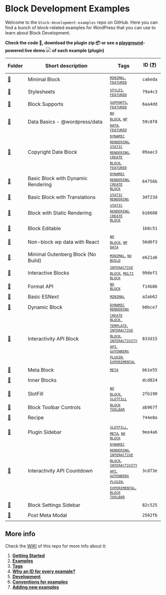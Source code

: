 # Block Development Examples

Welcome to the `block-development-examples` repo on GitHub. Here you can find a bunch of block-related examples for WordPress that you can use to learn about Block Development.

**Check the code 📁, download the plugin zip 📦 or see a [playground](https://developer.wordpress.org/playground/)-powered live demo ![](https://raw.githubusercontent.com/WordPress/block-development-examples/trunk/_assets/icon-wp.svg) of each example (plugin)**


<!-- Please, do not remove these @TABLE EXAMPLES BEGIN and @TABLE EXAMPLES END comments or modify the table inside. This table is automatically generated from the data at _data/examples.json and _data/tags.json -->
<!-- @TABLE EXAMPLES BEGIN -->
| Folder                                                                                                              | <span style="display: inline-block; width:250px">Short description</span> | Tags                                                                                                                                                                                                                                                                                                                                                                                                                                                                                                                                                                                                                                                                                                                                                                                                                                                                                               | ID ([❓](https://github.com/WordPress/block-development-examples/wiki/04-Why-an-ID-for-every-example%3F "Why an ID for every example?")) | Download .zip                                                                                                                                                                                                                                                                  | Live Demo                                                                                                                                                                                                                                                                                                                                                                                                                                                                                                                                                                                                                                                                                                                                                                                                                                                                                  |
| ------------------------------------------------------------------------------------------------------------------- | ------------------------------------------------------------------------- | -------------------------------------------------------------------------------------------------------------------------------------------------------------------------------------------------------------------------------------------------------------------------------------------------------------------------------------------------------------------------------------------------------------------------------------------------------------------------------------------------------------------------------------------------------------------------------------------------------------------------------------------------------------------------------------------------------------------------------------------------------------------------------------------------------------------------------------------------------------------------------------------------- | --------------------------------------------------------------------------------------------------------------------------------------- | ------------------------------------------------------------------------------------------------------------------------------------------------------------------------------------------------------------------------------------------------------------------------------ | ------------------------------------------------------------------------------------------------------------------------------------------------------------------------------------------------------------------------------------------------------------------------------------------------------------------------------------------------------------------------------------------------------------------------------------------------------------------------------------------------------------------------------------------------------------------------------------------------------------------------------------------------------------------------------------------------------------------------------------------------------------------------------------------------------------------------------------------------------------------------------------------ |
| [📁](https://github.com/WordPress/block-development-examples/tree/trunk/plugins/minimal-block-ca6eda)               | Minimal Block                                                             | <small><code><a href="https://github.com/WordPress/block-development-examples/wiki/03-Tags#minimal">MINIMAL</a></code></small>, <small><code><a href="https://github.com/WordPress/block-development-examples/wiki/03-Tags#featured">FEATURED</a></code></small>                                                                                                                                                                                                                                                                                                                                                                                                                                                                                                                                                                                                                                   | `ca6eda`                                                                                                                                | [📦](https://raw.githubusercontent.com/WordPress/block-development-examples/deploy/zips/minimal-block-ca6eda.zip "Install the plugin using this zip and activate it. Then use the ID of the block (ca6eda) to find it and add it to a post to see it in action")               | [![](https://raw.githubusercontent.com/WordPress/block-development-examples/trunk/_assets/icon-wp.svg)](https://playground.wordpress.net/?blueprint-url=https://raw.githubusercontent.com/WordPress/block-development-examples/trunk/plugins/minimal-block-ca6eda/_playground/blueprint.json "Use the ID of the block (ca6eda) to find it and add it to a post to see it in action")                                                                                                                                                                                                                                                                                                                                                                                                                                                                                                       |
| [📁](https://github.com/WordPress/block-development-examples/tree/trunk/plugins/stylesheets-79a4c3)                 | Stylesheets                                                               | <small><code><a href="https://github.com/WordPress/block-development-examples/wiki/03-Tags#styles">STYLES</a></code></small>, <small><code><a href="https://github.com/WordPress/block-development-examples/wiki/03-Tags#featured">FEATURED</a></code></small>                                                                                                                                                                                                                                                                                                                                                                                                                                                                                                                                                                                                                                     | `79a4c3`                                                                                                                                | [📦](https://raw.githubusercontent.com/WordPress/block-development-examples/deploy/zips/stylesheets-79a4c3.zip "Install the plugin using this zip and activate it. Then use the ID of the block (79a4c3) to find it and add it to a post to see it in action")                 | [![](https://raw.githubusercontent.com/WordPress/block-development-examples/trunk/_assets/icon-wp.svg)](https://playground.wordpress.net/?blueprint-url=https://raw.githubusercontent.com/WordPress/block-development-examples/trunk/plugins/stylesheets-79a4c3/_playground/blueprint.json "Use the ID of the block (79a4c3) to find it and add it to a post to see it in action")                                                                                                                                                                                                                                                                                                                                                                                                                                                                                                         |
| [📁](https://github.com/WordPress/block-development-examples/tree/trunk/plugins/block-supports-6aa4dd)              | Block Supports                                                            | <small><code><a href="https://github.com/WordPress/block-development-examples/wiki/03-Tags#supports">SUPPORTS</a></code></small>, <small><code><a href="https://github.com/WordPress/block-development-examples/wiki/03-Tags#featured">FEATURED</a></code></small>                                                                                                                                                                                                                                                                                                                                                                                                                                                                                                                                                                                                                                 | `6aa4dd`                                                                                                                                | [📦](https://raw.githubusercontent.com/WordPress/block-development-examples/deploy/zips/block-supports-6aa4dd.zip "Install the plugin using this zip and activate it. Then use the ID of the block (6aa4dd) to find it and add it to a post to see it in action")              | [![](https://raw.githubusercontent.com/WordPress/block-development-examples/trunk/_assets/icon-wp.svg)](https://playground.wordpress.net/?blueprint-url=https://raw.githubusercontent.com/WordPress/block-development-examples/trunk/plugins/block-supports-6aa4dd/_playground/blueprint.json "Use the ID of the block (6aa4dd) to find it and add it to a post to see it in action")                                                                                                                                                                                                                                                                                                                                                                                                                                                                                                      |
| [📁](https://github.com/WordPress/block-development-examples/tree/trunk/plugins/data-basics-59c8f8)                 | Data Basics - @wordpress/data                                             | <small><code><a href="https://github.com/WordPress/block-development-examples/wiki/03-Tags#no-block">NO BLOCK</a></code></small>, <small><code><a href="https://github.com/WordPress/block-development-examples/wiki/03-Tags#wp-data">WP DATA</a></code></small>, <small><code><a href="https://github.com/WordPress/block-development-examples/wiki/03-Tags#featured">FEATURED</a></code></small>                                                                                                                                                                                                                                                                                                                                                                                                                                                                                                 | `59c8f8`                                                                                                                                | [📦](https://raw.githubusercontent.com/WordPress/block-development-examples/deploy/zips/data-basics-59c8f8.zip "")                                                                                                                                                             | [![](https://raw.githubusercontent.com/WordPress/block-development-examples/trunk/_assets/icon-wp.svg)](https://playground.wordpress.net/?blueprint-url=https://raw.githubusercontent.com/WordPress/block-development-examples/trunk/plugins/data-basics-59c8f8/_playground/blueprint.json "")                                                                                                                                                                                                                                                                                                                                                                                                                                                                                                                                                                                             |
| [📁](https://github.com/WordPress/block-development-examples/tree/trunk/plugins/copyright-date-block-09aac3)        | Copyright Date Block                                                      | <small><code><a href="https://github.com/WordPress/block-development-examples/wiki/03-Tags#dynamic-rendering">DYNAMIC RENDERING</a></code></small>, <small><code><a href="https://github.com/WordPress/block-development-examples/wiki/03-Tags#static-rendering">STATIC RENDERING</a></code></small>, <small><code><a href="https://github.com/WordPress/block-development-examples/wiki/03-Tags#create-block">CREATE BLOCK</a></code></small>, <small><code><a href="https://github.com/WordPress/block-development-examples/wiki/03-Tags#featured">FEATURED</a></code></small>                                                                                                                                                                                                                                                                                                                   | `09aac3`                                                                                                                                | [📦](https://raw.githubusercontent.com/WordPress/block-development-examples/deploy/zips/copyright-date-block-09aac3.zip "Install the plugin using this zip and activate it. Then use the ID of the block (09aac3) to find it and add it to a post to see it in action")        | [![](https://raw.githubusercontent.com/WordPress/block-development-examples/trunk/_assets/icon-wp.svg)](https://playground.wordpress.net/?blueprint-url=https://raw.githubusercontent.com/WordPress/block-development-examples/trunk/plugins/copyright-date-block-09aac3/_playground/blueprint.json "Use the ID of the block (09aac3) to find it and add it to a post to see it in action")                                                                                                                                                                                                                                                                                                                                                                                                                                                                                                |
| [📁](https://github.com/WordPress/block-development-examples/tree/trunk/plugins/block-dynamic-rendering-64756b)     | Basic Block with Dynamic Rendering                                        | <small><code><a href="https://github.com/WordPress/block-development-examples/wiki/03-Tags#dynamic-rendering">DYNAMIC RENDERING</a></code></small>, <small><code><a href="https://github.com/WordPress/block-development-examples/wiki/03-Tags#create-block">CREATE BLOCK</a></code></small>                                                                                                                                                                                                                                                                                                                                                                                                                                                                                                                                                                                                       | `64756b`                                                                                                                                | [📦](https://raw.githubusercontent.com/WordPress/block-development-examples/deploy/zips/block-dynamic-rendering-64756b.zip "Install the plugin using this zip and activate it. Then use the ID of the block (64756b) to find it and add it to a post to see it in action")     | [![](https://raw.githubusercontent.com/WordPress/block-development-examples/trunk/_assets/icon-wp.svg)](https://playground.wordpress.net/#%7B%22landingPage%22:%22/wp-admin/plugins.php%22,%22steps%22:%5B%7B%22step%22:%22login%22,%22username%22:%22admin%22,%22password%22:%22password%22%7D,%7B%22step%22:%22mkdir%22,%22path%22:%22/downloads%22%7D,%7B%22step%22:%22writeFile%22,%22path%22:%22/downloads/plugin.zip%22,%22data%22:%7B%22resource%22:%22url%22,%22url%22:%22https://raw.githubusercontent.com/WordPress/block-development-examples/deploy/zips/block-dynamic-rendering-64756b.zip%22,%22caption%22:%22Downloading%20plugin...%22%7D%7D,%7B%22step%22:%22installPlugin%22,%22pluginZipFile%22:%7B%22resource%22:%22vfs%22,%22path%22:%22/downloads/plugin.zip%22%7D%7D%5D%7D "Use the ID of the block (64756b) to find it and add it to a post to see it in action")  |
| [📁](https://github.com/WordPress/block-development-examples/tree/trunk/plugins/basic-block-translations-3df23d)    | Basic Block with Translations                                             | <small><code><a href="https://github.com/WordPress/block-development-examples/wiki/03-Tags#static-rendering">STATIC RENDERING</a></code></small>                                                                                                                                                                                                                                                                                                                                                                                                                                                                                                                                                                                                                                                                                                                                                   | `3df23d`                                                                                                                                | [📦](https://raw.githubusercontent.com/WordPress/block-development-examples/deploy/zips/basic-block-translations-3df23d.zip "Install the plugin using this zip and activate it. Then use the ID of the block (3df23d) to find it and add it to a post to see it in action")    | [![](https://raw.githubusercontent.com/WordPress/block-development-examples/trunk/_assets/icon-wp.svg)](https://playground.wordpress.net/#%7B%22landingPage%22:%22/wp-admin/plugins.php%22,%22steps%22:%5B%7B%22step%22:%22login%22,%22username%22:%22admin%22,%22password%22:%22password%22%7D,%7B%22step%22:%22mkdir%22,%22path%22:%22/downloads%22%7D,%7B%22step%22:%22writeFile%22,%22path%22:%22/downloads/plugin.zip%22,%22data%22:%7B%22resource%22:%22url%22,%22url%22:%22https://raw.githubusercontent.com/WordPress/block-development-examples/deploy/zips/basic-block-translations-3df23d.zip%22,%22caption%22:%22Downloading%20plugin...%22%7D%7D,%7B%22step%22:%22installPlugin%22,%22pluginZipFile%22:%7B%22resource%22:%22vfs%22,%22path%22:%22/downloads/plugin.zip%22%7D%7D%5D%7D "Use the ID of the block (3df23d) to find it and add it to a post to see it in action") |
| [📁](https://github.com/WordPress/block-development-examples/tree/trunk/plugins/block-static-rendering-b16608)      | Block with Static Rendering                                               | <small><code><a href="https://github.com/WordPress/block-development-examples/wiki/03-Tags#static-rendering">STATIC RENDERING</a></code></small>, <small><code><a href="https://github.com/WordPress/block-development-examples/wiki/03-Tags#create-block">CREATE BLOCK</a></code></small>                                                                                                                                                                                                                                                                                                                                                                                                                                                                                                                                                                                                         | `b16608`                                                                                                                                | [📦](https://raw.githubusercontent.com/WordPress/block-development-examples/deploy/zips/block-static-rendering-b16608.zip "Install the plugin using this zip and activate it. Then use the ID of the block (b16608) to find it and add it to a post to see it in action")      | [![](https://raw.githubusercontent.com/WordPress/block-development-examples/trunk/_assets/icon-wp.svg)](https://playground.wordpress.net/#%7B%22landingPage%22:%22/wp-admin/plugins.php%22,%22steps%22:%5B%7B%22step%22:%22login%22,%22username%22:%22admin%22,%22password%22:%22password%22%7D,%7B%22step%22:%22mkdir%22,%22path%22:%22/downloads%22%7D,%7B%22step%22:%22writeFile%22,%22path%22:%22/downloads/plugin.zip%22,%22data%22:%7B%22resource%22:%22url%22,%22url%22:%22https://raw.githubusercontent.com/WordPress/block-development-examples/deploy/zips/block-static-rendering-b16608.zip%22,%22caption%22:%22Downloading%20plugin...%22%7D%7D,%7B%22step%22:%22installPlugin%22,%22pluginZipFile%22:%7B%22resource%22:%22vfs%22,%22path%22:%22/downloads/plugin.zip%22%7D%7D%5D%7D "Use the ID of the block (b16608) to find it and add it to a post to see it in action")   |
| [📁](https://github.com/WordPress/block-development-examples/tree/trunk/plugins/editable-block-1b8c51)              | Block Editable                                                            |                                                                                                                                                                                                                                                                                                                                                                                                                                                                                                                                                                                                                                                                                                                                                                                                                                                                                                    | `1b8c51`                                                                                                                                | [📦](https://raw.githubusercontent.com/WordPress/block-development-examples/deploy/zips/editable-block-1b8c51.zip "Install the plugin using this zip and activate it. Then use the ID of the block (1b8c51) to find it and add it to a post to see it in action")              | [![](https://raw.githubusercontent.com/WordPress/block-development-examples/trunk/_assets/icon-wp.svg)](https://playground.wordpress.net/#%7B%22landingPage%22:%22/wp-admin/plugins.php%22,%22steps%22:%5B%7B%22step%22:%22login%22,%22username%22:%22admin%22,%22password%22:%22password%22%7D,%7B%22step%22:%22mkdir%22,%22path%22:%22/downloads%22%7D,%7B%22step%22:%22writeFile%22,%22path%22:%22/downloads/plugin.zip%22,%22data%22:%7B%22resource%22:%22url%22,%22url%22:%22https://raw.githubusercontent.com/WordPress/block-development-examples/deploy/zips/editable-block-1b8c51.zip%22,%22caption%22:%22Downloading%20plugin...%22%7D%7D,%7B%22step%22:%22installPlugin%22,%22pluginZipFile%22:%7B%22resource%22:%22vfs%22,%22path%22:%22/downloads/plugin.zip%22%7D%7D%5D%7D "Use the ID of the block (1b8c51) to find it and add it to a post to see it in action")           |
| [📁](https://github.com/WordPress/block-development-examples/tree/trunk/plugins/non-block-react-wp-data-56d6f3)     | Non-block wp data with React                                              | <small><code><a href="https://github.com/WordPress/block-development-examples/wiki/03-Tags#no-block">NO BLOCK</a></code></small>, <small><code><a href="https://github.com/WordPress/block-development-examples/wiki/03-Tags#wp-data">WP DATA</a></code></small>                                                                                                                                                                                                                                                                                                                                                                                                                                                                                                                                                                                                                                   | `56d6f3`                                                                                                                                | [📦](https://raw.githubusercontent.com/WordPress/block-development-examples/deploy/zips/non-block-react-wp-data-56d6f3.zip "")                                                                                                                                                 | [![](https://raw.githubusercontent.com/WordPress/block-development-examples/trunk/_assets/icon-wp.svg)](https://playground.wordpress.net/#%7B%22landingPage%22:%22/wp-admin/plugins.php%22,%22steps%22:%5B%7B%22step%22:%22login%22,%22username%22:%22admin%22,%22password%22:%22password%22%7D,%7B%22step%22:%22mkdir%22,%22path%22:%22/downloads%22%7D,%7B%22step%22:%22writeFile%22,%22path%22:%22/downloads/plugin.zip%22,%22data%22:%7B%22resource%22:%22url%22,%22url%22:%22https://raw.githubusercontent.com/WordPress/block-development-examples/deploy/zips/non-block-react-wp-data-56d6f3.zip%22,%22caption%22:%22Downloading%20plugin...%22%7D%7D,%7B%22step%22:%22installPlugin%22,%22pluginZipFile%22:%7B%22resource%22:%22vfs%22,%22path%22:%22/downloads/plugin.zip%22%7D%7D%5D%7D "")                                                                                      |
| [📁](https://github.com/WordPress/block-development-examples/tree/trunk/plugins/minimal-block-no-build-e621a6)      | Minimal Gutenberg Block (No Build)                                        | <small><code><a href="https://github.com/WordPress/block-development-examples/wiki/03-Tags#minimal">MINIMAL</a></code></small>, <small><code><a href="https://github.com/WordPress/block-development-examples/wiki/03-Tags#no-build">NO BUILD</a></code></small>                                                                                                                                                                                                                                                                                                                                                                                                                                                                                                                                                                                                                                   | `e621a6`                                                                                                                                | [📦](https://raw.githubusercontent.com/WordPress/block-development-examples/deploy/zips/minimal-block-no-build-e621a6.zip "Install the plugin using this zip and activate it. Then use the ID of the block (e621a6) to find it and add it to a post to see it in action")      | [![](https://raw.githubusercontent.com/WordPress/block-development-examples/trunk/_assets/icon-wp.svg)](https://playground.wordpress.net/?blueprint-url=https://raw.githubusercontent.com/WordPress/block-development-examples/trunk/plugins/minimal-block-no-build-e621a6/_playground/blueprint.json "Use the ID of the block (e621a6) to find it and add it to a post to see it in action")                                                                                                                                                                                                                                                                                                                                                                                                                                                                                              |
| [📁](https://github.com/WordPress/block-development-examples/tree/trunk/plugins/interactive-blocks-demos-99def1)    | Interactive Blocks                                                        | <small><code><a href="https://github.com/WordPress/block-development-examples/wiki/03-Tags#interactive-block">INTERACTIVE BLOCK</a></code></small>, <small><code><a href="https://github.com/WordPress/block-development-examples/wiki/03-Tags#multi-block">MULTI BLOCK</a></code></small>                                                                                                                                                                                                                                                                                                                                                                                                                                                                                                                                                                                                         | `99def1`                                                                                                                                | [📦](https://raw.githubusercontent.com/WordPress/block-development-examples/deploy/zips/interactive-blocks-demos-99def1.zip "Install the plugin using this zip and activate it. Then use the ID of the block (99def1) to find it and add it to a post to see it in action")    | [![](https://raw.githubusercontent.com/WordPress/block-development-examples/trunk/_assets/icon-wp.svg)](https://playground.wordpress.net/#%7B%22landingPage%22:%22/wp-admin/plugins.php%22,%22steps%22:%5B%7B%22step%22:%22login%22,%22username%22:%22admin%22,%22password%22:%22password%22%7D,%7B%22step%22:%22mkdir%22,%22path%22:%22/downloads%22%7D,%7B%22step%22:%22writeFile%22,%22path%22:%22/downloads/plugin.zip%22,%22data%22:%7B%22resource%22:%22url%22,%22url%22:%22https://raw.githubusercontent.com/WordPress/block-development-examples/deploy/zips/interactive-blocks-demos-99def1.zip%22,%22caption%22:%22Downloading%20plugin...%22%7D%7D,%7B%22step%22:%22installPlugin%22,%22pluginZipFile%22:%7B%22resource%22:%22vfs%22,%22path%22:%22/downloads/plugin.zip%22%7D%7D%5D%7D "Use the ID of the block (99def1) to find it and add it to a post to see it in action") |
| [📁](https://github.com/WordPress/block-development-examples/tree/trunk/plugins/format-api-f14b86)                  | Format API                                                                | <small><code><a href="https://github.com/WordPress/block-development-examples/wiki/03-Tags#no-block">NO BLOCK</a></code></small>                                                                                                                                                                                                                                                                                                                                                                                                                                                                                                                                                                                                                                                                                                                                                                   | `f14b86`                                                                                                                                | [📦](https://raw.githubusercontent.com/WordPress/block-development-examples/deploy/zips/format-api-f14b86.zip "")                                                                                                                                                              | [![](https://raw.githubusercontent.com/WordPress/block-development-examples/trunk/_assets/icon-wp.svg)](https://playground.wordpress.net/#%7B%22landingPage%22:%22/wp-admin/plugins.php%22,%22steps%22:%5B%7B%22step%22:%22login%22,%22username%22:%22admin%22,%22password%22:%22password%22%7D,%7B%22step%22:%22mkdir%22,%22path%22:%22/downloads%22%7D,%7B%22step%22:%22writeFile%22,%22path%22:%22/downloads/plugin.zip%22,%22data%22:%7B%22resource%22:%22url%22,%22url%22:%22https://raw.githubusercontent.com/WordPress/block-development-examples/deploy/zips/format-api-f14b86.zip%22,%22caption%22:%22Downloading%20plugin...%22%7D%7D,%7B%22step%22:%22installPlugin%22,%22pluginZipFile%22:%7B%22resource%22:%22vfs%22,%22path%22:%22/downloads/plugin.zip%22%7D%7D%5D%7D "")                                                                                                   |
| [📁](https://github.com/WordPress/block-development-examples/tree/trunk/plugins/basic-esnext-a2ab62)                | Basic ESNext                                                              | <small><code><a href="https://github.com/WordPress/block-development-examples/wiki/03-Tags#minimal">MINIMAL</a></code></small>                                                                                                                                                                                                                                                                                                                                                                                                                                                                                                                                                                                                                                                                                                                                                                     | `a2ab62`                                                                                                                                | [📦](https://raw.githubusercontent.com/WordPress/block-development-examples/deploy/zips/basic-esnext-a2ab62.zip "Install the plugin using this zip and activate it. Then use the ID of the block (a2ab62) to find it and add it to a post to see it in action")                | [![](https://raw.githubusercontent.com/WordPress/block-development-examples/trunk/_assets/icon-wp.svg)](https://playground.wordpress.net/?blueprint-url=https://raw.githubusercontent.com/WordPress/block-development-examples/trunk/plugins/basic-esnext-a2ab62/_playground/blueprint.json "Use the ID of the block (a2ab62) to find it and add it to a post to see it in action")                                                                                                                                                                                                                                                                                                                                                                                                                                                                                                        |
| [📁](https://github.com/WordPress/block-development-examples/tree/trunk/plugins/dynamic-block-b0bce7)               | Dynamic Block                                                             | <small><code><a href="https://github.com/WordPress/block-development-examples/wiki/03-Tags#dynamic-rendering">DYNAMIC RENDERING</a></code></small>                                                                                                                                                                                                                                                                                                                                                                                                                                                                                                                                                                                                                                                                                                                                                 | `b0bce7`                                                                                                                                | [📦](https://raw.githubusercontent.com/WordPress/block-development-examples/deploy/zips/dynamic-block-b0bce7.zip "Install the plugin using this zip and activate it. Then use the ID of the block (b0bce7) to find it and add it to a post to see it in action")               | [![](https://raw.githubusercontent.com/WordPress/block-development-examples/trunk/_assets/icon-wp.svg)](https://playground.wordpress.net/#%7B%22landingPage%22:%22/wp-admin/plugins.php%22,%22steps%22:%5B%7B%22step%22:%22login%22,%22username%22:%22admin%22,%22password%22:%22password%22%7D,%7B%22step%22:%22mkdir%22,%22path%22:%22/downloads%22%7D,%7B%22step%22:%22writeFile%22,%22path%22:%22/downloads/plugin.zip%22,%22data%22:%7B%22resource%22:%22url%22,%22url%22:%22https://raw.githubusercontent.com/WordPress/block-development-examples/deploy/zips/dynamic-block-b0bce7.zip%22,%22caption%22:%22Downloading%20plugin...%22%7D%7D,%7B%22step%22:%22installPlugin%22,%22pluginZipFile%22:%7B%22resource%22:%22vfs%22,%22path%22:%22/downloads/plugin.zip%22%7D%7D%5D%7D "Use the ID of the block (b0bce7) to find it and add it to a post to see it in action")            |
| [📁](https://github.com/WordPress/block-development-examples/tree/trunk/plugins/interactivity-api-block-833d15)     | Interactivity API Block                                                   | <small><code><a href="https://github.com/WordPress/block-development-examples/wiki/03-Tags#create-block-template">CREATE BLOCK TEMPLATE</a></code></small>, <small><code><a href="https://github.com/WordPress/block-development-examples/wiki/03-Tags#interactive-block">INTERACTIVE BLOCK</a></code></small>, <small><code><a href="https://github.com/WordPress/block-development-examples/wiki/03-Tags#interactivity-api">INTERACTIVITY API</a></code></small>, <small><code><a href="https://github.com/WordPress/block-development-examples/wiki/03-Tags#gutenberg-plugin">GUTENBERG PLUGIN</a></code></small>, <small><code><a href="https://github.com/WordPress/block-development-examples/wiki/03-Tags#experimental">EXPERIMENTAL</a></code></small>                                                                                                                                     | `833d15`                                                                                                                                | [📦](https://raw.githubusercontent.com/WordPress/block-development-examples/deploy/zips/interactivity-api-block-833d15.zip "Install the plugin using this zip and activate it. Then use the ID of the block (833d15) to find it and add it to a post to see it in action")     | [![](https://raw.githubusercontent.com/WordPress/block-development-examples/trunk/_assets/icon-wp.svg)](https://playground.wordpress.net/?blueprint-url=https://raw.githubusercontent.com/WordPress/block-development-examples/trunk/plugins/interactivity-api-block-833d15/_playground/blueprint.json "Use the ID of the block (833d15) to find it and add it to a post to see it in action")                                                                                                                                                                                                                                                                                                                                                                                                                                                                                             |
| [📁](https://github.com/WordPress/block-development-examples/tree/trunk/plugins/meta-block-bb1e55)                  | Meta Block                                                                | <small><code><a href="https://github.com/WordPress/block-development-examples/wiki/03-Tags#meta">META</a></code></small>                                                                                                                                                                                                                                                                                                                                                                                                                                                                                                                                                                                                                                                                                                                                                                           | `bb1e55`                                                                                                                                | [📦](https://raw.githubusercontent.com/WordPress/block-development-examples/deploy/zips/meta-block-bb1e55.zip "Install the plugin using this zip and activate it. Then use the ID of the block (bb1e55) to find it and add it to a post to see it in action")                  | [![](https://raw.githubusercontent.com/WordPress/block-development-examples/trunk/_assets/icon-wp.svg)](https://playground.wordpress.net/#%7B%22landingPage%22:%22/wp-admin/plugins.php%22,%22steps%22:%5B%7B%22step%22:%22login%22,%22username%22:%22admin%22,%22password%22:%22password%22%7D,%7B%22step%22:%22mkdir%22,%22path%22:%22/downloads%22%7D,%7B%22step%22:%22writeFile%22,%22path%22:%22/downloads/plugin.zip%22,%22data%22:%7B%22resource%22:%22url%22,%22url%22:%22https://raw.githubusercontent.com/WordPress/block-development-examples/deploy/zips/meta-block-bb1e55.zip%22,%22caption%22:%22Downloading%20plugin...%22%7D%7D,%7B%22step%22:%22installPlugin%22,%22pluginZipFile%22:%7B%22resource%22:%22vfs%22,%22path%22:%22/downloads/plugin.zip%22%7D%7D%5D%7D "Use the ID of the block (bb1e55) to find it and add it to a post to see it in action")               |
| [📁](https://github.com/WordPress/block-development-examples/tree/trunk/plugins/inner-blocks-dcd824)                | Inner Blocks                                                              |                                                                                                                                                                                                                                                                                                                                                                                                                                                                                                                                                                                                                                                                                                                                                                                                                                                                                                    | `dcd824`                                                                                                                                | [📦](https://raw.githubusercontent.com/WordPress/block-development-examples/deploy/zips/inner-blocks-dcd824.zip "Install the plugin using this zip and activate it. Then use the ID of the block (dcd824) to find it and add it to a post to see it in action")                | [![](https://raw.githubusercontent.com/WordPress/block-development-examples/trunk/_assets/icon-wp.svg)](https://playground.wordpress.net/#%7B%22landingPage%22:%22/wp-admin/plugins.php%22,%22steps%22:%5B%7B%22step%22:%22login%22,%22username%22:%22admin%22,%22password%22:%22password%22%7D,%7B%22step%22:%22mkdir%22,%22path%22:%22/downloads%22%7D,%7B%22step%22:%22writeFile%22,%22path%22:%22/downloads/plugin.zip%22,%22data%22:%7B%22resource%22:%22url%22,%22url%22:%22https://raw.githubusercontent.com/WordPress/block-development-examples/deploy/zips/inner-blocks-dcd824.zip%22,%22caption%22:%22Downloading%20plugin...%22%7D%7D,%7B%22step%22:%22installPlugin%22,%22pluginZipFile%22:%7B%22resource%22:%22vfs%22,%22path%22:%22/downloads/plugin.zip%22%7D%7D%5D%7D "Use the ID of the block (dcd824) to find it and add it to a post to see it in action")             |
| [📁](https://github.com/WordPress/block-development-examples/tree/trunk/plugins/slotfill-2fb190)                    | SlotFill                                                                  | <small><code><a href="https://github.com/WordPress/block-development-examples/wiki/03-Tags#no-block">NO BLOCK</a></code></small>, <small><code><a href="https://github.com/WordPress/block-development-examples/wiki/03-Tags#slotfill">SLOTFILL</a></code></small>                                                                                                                                                                                                                                                                                                                                                                                                                                                                                                                                                                                                                                 | `2fb190`                                                                                                                                | [📦](https://raw.githubusercontent.com/WordPress/block-development-examples/deploy/zips/slotfill-2fb190.zip "")                                                                                                                                                                | [![](https://raw.githubusercontent.com/WordPress/block-development-examples/trunk/_assets/icon-wp.svg)](https://playground.wordpress.net/#%7B%22landingPage%22:%22/wp-admin/plugins.php%22,%22steps%22:%5B%7B%22step%22:%22login%22,%22username%22:%22admin%22,%22password%22:%22password%22%7D,%7B%22step%22:%22mkdir%22,%22path%22:%22/downloads%22%7D,%7B%22step%22:%22writeFile%22,%22path%22:%22/downloads/plugin.zip%22,%22data%22:%7B%22resource%22:%22url%22,%22url%22:%22https://raw.githubusercontent.com/WordPress/block-development-examples/deploy/zips/slotfill-2fb190.zip%22,%22caption%22:%22Downloading%20plugin...%22%7D%7D,%7B%22step%22:%22installPlugin%22,%22pluginZipFile%22:%7B%22resource%22:%22vfs%22,%22path%22:%22/downloads/plugin.zip%22%7D%7D%5D%7D "")                                                                                                     |
| [📁](https://github.com/WordPress/block-development-examples/tree/trunk/plugins/block-toolbar-ab967f)               | Block Toolbar Controls                                                    | <small><code><a href="https://github.com/WordPress/block-development-examples/wiki/03-Tags#block-toolbar">BLOCK TOOLBAR</a></code></small>                                                                                                                                                                                                                                                                                                                                                                                                                                                                                                                                                                                                                                                                                                                                                         | `ab967f`                                                                                                                                | [📦](https://raw.githubusercontent.com/WordPress/block-development-examples/deploy/zips/block-toolbar-ab967f.zip "Install the plugin using this zip and activate it. Then use the ID of the block (ab967f) to find it and add it to a post to see it in action")               | [![](https://raw.githubusercontent.com/WordPress/block-development-examples/trunk/_assets/icon-wp.svg)](https://playground.wordpress.net/?blueprint-url=https://raw.githubusercontent.com/WordPress/block-development-examples/trunk/plugins/block-toolbar-ab967f/_playground/blueprint.json "Use the ID of the block (ab967f) to find it and add it to a post to see it in action")                                                                                                                                                                                                                                                                                                                                                                                                                                                                                                       |
| [📁](https://github.com/WordPress/block-development-examples/tree/trunk/plugins/recipe-card-744e8a)                 | Recipe                                                                    |                                                                                                                                                                                                                                                                                                                                                                                                                                                                                                                                                                                                                                                                                                                                                                                                                                                                                                    | `744e8a`                                                                                                                                | [📦](https://raw.githubusercontent.com/WordPress/block-development-examples/deploy/zips/recipe-card-744e8a.zip "Install the plugin using this zip and activate it. Then use the ID of the block (744e8a) to find it and add it to a post to see it in action")                 | [![](https://raw.githubusercontent.com/WordPress/block-development-examples/trunk/_assets/icon-wp.svg)](https://playground.wordpress.net/#%7B%22landingPage%22:%22/wp-admin/plugins.php%22,%22steps%22:%5B%7B%22step%22:%22login%22,%22username%22:%22admin%22,%22password%22:%22password%22%7D,%7B%22step%22:%22mkdir%22,%22path%22:%22/downloads%22%7D,%7B%22step%22:%22writeFile%22,%22path%22:%22/downloads/plugin.zip%22,%22data%22:%7B%22resource%22:%22url%22,%22url%22:%22https://raw.githubusercontent.com/WordPress/block-development-examples/deploy/zips/recipe-card-744e8a.zip%22,%22caption%22:%22Downloading%20plugin...%22%7D%7D,%7B%22step%22:%22installPlugin%22,%22pluginZipFile%22:%7B%22resource%22:%22vfs%22,%22path%22:%22/downloads/plugin.zip%22%7D%7D%5D%7D "Use the ID of the block (744e8a) to find it and add it to a post to see it in action")              |
| [📁](https://github.com/WordPress/block-development-examples/tree/trunk/plugins/plugin-sidebar-9ee4a6)              | Plugin Sidebar                                                            | <small><code><a href="https://github.com/WordPress/block-development-examples/wiki/03-Tags#slotfill">SLOTFILL</a></code></small>, <small><code><a href="https://github.com/WordPress/block-development-examples/wiki/03-Tags#meta">META</a></code></small>, <small><code><a href="https://github.com/WordPress/block-development-examples/wiki/03-Tags#no-block">NO BLOCK</a></code></small>                                                                                                                                                                                                                                                                                                                                                                                                                                                                                                       | `9ee4a6`                                                                                                                                | [📦](https://raw.githubusercontent.com/WordPress/block-development-examples/deploy/zips/plugin-sidebar-9ee4a6.zip "")                                                                                                                                                          | [![](https://raw.githubusercontent.com/WordPress/block-development-examples/trunk/_assets/icon-wp.svg)](https://playground.wordpress.net/#%7B%22landingPage%22:%22/wp-admin/plugins.php%22,%22steps%22:%5B%7B%22step%22:%22login%22,%22username%22:%22admin%22,%22password%22:%22password%22%7D,%7B%22step%22:%22mkdir%22,%22path%22:%22/downloads%22%7D,%7B%22step%22:%22writeFile%22,%22path%22:%22/downloads/plugin.zip%22,%22data%22:%7B%22resource%22:%22url%22,%22url%22:%22https://raw.githubusercontent.com/WordPress/block-development-examples/deploy/zips/plugin-sidebar-9ee4a6.zip%22,%22caption%22:%22Downloading%20plugin...%22%7D%7D,%7B%22step%22:%22installPlugin%22,%22pluginZipFile%22:%7B%22resource%22:%22vfs%22,%22path%22:%22/downloads/plugin.zip%22%7D%7D%5D%7D "")                                                                                               |
| [📁](https://github.com/WordPress/block-development-examples/tree/trunk/plugins/interactivity-api-countdown-3cd73e) | Interactivity API Countdown                                               | <small><code><a href="https://github.com/WordPress/block-development-examples/wiki/03-Tags#dynamic-rendering">DYNAMIC RENDERING</a></code></small>, <small><code><a href="https://github.com/WordPress/block-development-examples/wiki/03-Tags#interactive-block">INTERACTIVE BLOCK</a></code></small>, <small><code><a href="https://github.com/WordPress/block-development-examples/wiki/03-Tags#interactivity-api">INTERACTIVITY API</a></code></small>, <small><code><a href="https://github.com/WordPress/block-development-examples/wiki/03-Tags#gutenberg-plugin">GUTENBERG PLUGIN</a></code></small>, <small><code><a href="https://github.com/WordPress/block-development-examples/wiki/03-Tags#experimental">EXPERIMENTAL</a></code></small>, <small><code><a href="https://github.com/WordPress/block-development-examples/wiki/03-Tags#block-toolbar">BLOCK TOOLBAR</a></code></small> | `3cd73e`                                                                                                                                | [📦](https://raw.githubusercontent.com/WordPress/block-development-examples/deploy/zips/interactivity-api-countdown-3cd73e.zip "Install the plugin using this zip and activate it. Then use the ID of the block (3cd73e) to find it and add it to a post to see it in action") | [![](https://raw.githubusercontent.com/WordPress/block-development-examples/trunk/_assets/icon-wp.svg)](https://playground.wordpress.net/?blueprint-url=https://raw.githubusercontent.com/WordPress/block-development-examples/trunk/plugins/interactivity-api-countdown-3cd73e/_playground/blueprint.json "Use the ID of the block (3cd73e) to find it and add it to a post to see it in action")                                                                                                                                                                                                                                                                                                                                                                                                                                                                                         |
| [📁](https://github.com/WordPress/block-development-examples/tree/trunk/plugins/settings-sidebar-82c525)            | Block Settings Sidebar                                                    |                                                                                                                                                                                                                                                                                                                                                                                                                                                                                                                                                                                                                                                                                                                                                                                                                                                                                                    | `82c525`                                                                                                                                | [📦](https://raw.githubusercontent.com/WordPress/block-development-examples/deploy/zips/settings-sidebar-82c525.zip "Install the plugin using this zip and activate it. Then use the ID of the block (82c525) to find it and add it to a post to see it in action")            | [![](https://raw.githubusercontent.com/WordPress/block-development-examples/trunk/_assets/icon-wp.svg)](https://playground.wordpress.net/?blueprint-url=https://raw.githubusercontent.com/WordPress/block-development-examples/trunk/plugins/settings-sidebar-82c525/_playground/blueprint.json "Use the ID of the block (82c525) to find it and add it to a post to see it in action")                                                                                                                                                                                                                                                                                                                                                                                                                                                                                                    |
| [📁](https://github.com/WordPress/block-development-examples/tree/trunk/plugins/post-meta-modal-2502fb)                  | Post Meta Modal                                                                |                                                                                                                                                                                                                                                                                                                                                                                                                                                                                                                                                                                                                                                                                                                                                                                                                                                                                                    | `2502fb`                                                                                                                                | [📦](https://raw.githubusercontent.com/WordPress/block-development-examples/deploy/zips/post-meta-modal-2502fb.zip "Install the plugin using this zip and activate it. Then use the ID of the block (2502fb) to find it and add it to a post to see it in action")                  | [![](https://raw.githubusercontent.com/WordPress/block-development-examples/trunk/_assets/icon-wp.svg)](https://playground.wordpress.net/#%7B%22landingPage%22:%22/wp-admin/plugins.php%22,%22steps%22:%5B%7B%22step%22:%22login%22,%22username%22:%22admin%22,%22password%22:%22password%22%7D,%7B%22step%22:%22mkdir%22,%22path%22:%22/downloads%22%7D,%7B%22step%22:%22writeFile%22,%22path%22:%22/downloads/plugin.zip%22,%22data%22:%7B%22resource%22:%22url%22,%22url%22:%22https://raw.githubusercontent.com/WordPress/block-development-examples/deploy/zips/post-meta-modal-2502fb.zip%22,%22caption%22:%22Downloading%20plugin...%22%7D%7D,%7B%22step%22:%22installPlugin%22,%22pluginZipFile%22:%7B%22resource%22:%22vfs%22,%22path%22:%22/downloads/plugin.zip%22%7D%7D%5D%7D "Use the ID of the block (2502fb) to find it and add it to a post to see it in action")               |
<!-- @TABLE EXAMPLES END -->

## More info

Check the [WIKI](https://github.com/WordPress/block-development-examples/wiki) of this repo for more info about it:

1. **[Getting Started](https://github.com/WordPress/block-development-examples/wiki/01-Getting-Started)**
2. **[Examples](https://github.com/WordPress/block-development-examples/wiki/02-Examples)**
3. **[Tags](https://github.com/WordPress/block-development-examples/wiki/03-Tags)**
4. **[Why an ID for every example?](https://github.com/WordPress/block-development-examples/wiki/04-Why-an-ID-for-every-example%3F)**
5. **[Development](https://github.com/WordPress/block-development-examples/wiki/05-Development)**
6. **[Conventions for examples](https://github.com/WordPress/block-development-examples/wiki/06-Conventions-for-examples)**
7. **[Adding new examples](https://github.com/WordPress/block-development-examples/wiki/07-Adding-new-examples)**

